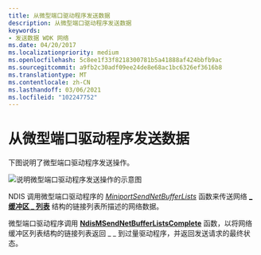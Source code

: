 ```yaml
---
title: 从微型端口驱动程序发送数据
description: 从微型端口驱动程序发送数据
keywords:
- 发送数据 WDK 网络
ms.date: 04/20/2017
ms.localizationpriority: medium
ms.openlocfilehash: 5c8ee1f33f8218300781b5a41888af424bbfb9ac
ms.sourcegitcommit: a9fb2c30adf09ee24de8e68ac1bc6326ef3616b8
ms.translationtype: MT
ms.contentlocale: zh-CN
ms.lasthandoff: 03/06/2021
ms.locfileid: "102247752"
---
```

# <a name="sending-data-from-a-miniport-driver"></a>从微型端口驱动程序发送数据





下图说明了微型端口驱动程序发送操作。

![说明微型端口驱动程序发送操作的示意图](images/miniportsend.png)

NDIS 调用微型端口驱动程序的 [*MiniportSendNetBufferLists*](/windows-hardware/drivers/ddi/ndis/nc-ndis-miniport_send_net_buffer_lists) 函数来传送网络 [**\_ 缓冲区 \_ 列表**](/windows-hardware/drivers/ddi/nbl/ns-nbl-net_buffer_list) 结构的链接列表所描述的网络数据。

微型端口驱动程序调用 [**NdisMSendNetBufferListsComplete**](/windows-hardware/drivers/ddi/ndis/nf-ndis-ndismsendnetbufferlistscomplete) 函数，以将网络缓冲区列表结构的链接列表返回 \_ \_ 到过量驱动程序，并返回发送请求的最终状态。

 

